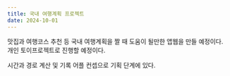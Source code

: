 ```yaml
---
title: 국내 여행계획 프로젝트
date: 2024-10-01
---
```


맛집과 여행코스 추천 등 국내 여행계획을 짤 때 도움이 될만한 앱웹을 만들 예정이다. 개인 토이프로젝트로 진행할 예정이다. 

<!--more-->

시간과 경로 계산 및 기록 어플 컨셉으로 기획 단계에 있다.